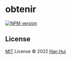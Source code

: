 # obtenir

[![NPM version](https://img.shields.io/npm/v/obtenir?color=a1b858&label=)](https://www.npmjs.com/package/obtenir)

## License

[MIT](./LICENSE) License © 2022 [Han Hui](https://github.com/hyhan)
